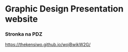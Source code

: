 # Graphic Design Presentation website


### Stronka na PDZ ###

https://thekensiwo.github.io/wojBwikW2G/
